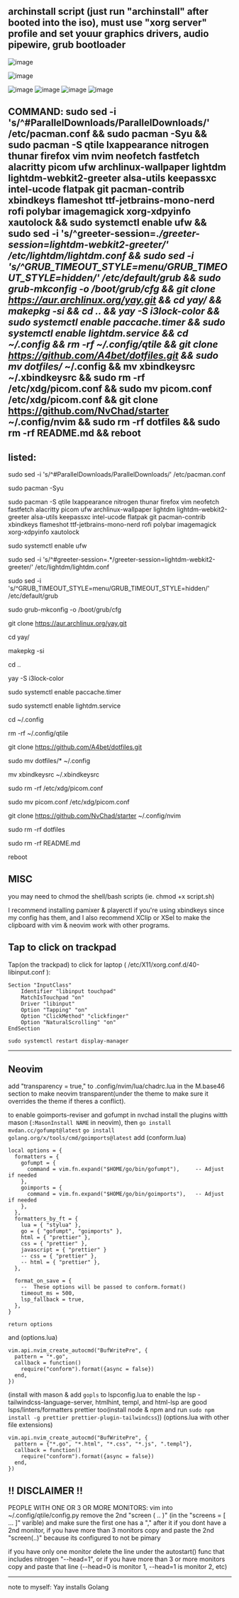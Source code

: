 archinstall script (just run "archinstall" after booted into the iso), must use "xorg server" profile and set youur graphics drivers, audio pipewire, grub bootloader
-

![image](https://github.com/user-attachments/assets/2c4dcf7d-d46f-4636-ae86-7d4a615648be)

![image](https://github.com/user-attachments/assets/05cee7c0-f033-422b-83bb-2c6278bdc36c)

![image](https://github.com/user-attachments/assets/03194683-36a2-4504-af99-433c343f6bc0)
![image](https://github.com/user-attachments/assets/5c07b659-7b85-48e1-90b5-0b3fc1e13b81)
![image](https://github.com/user-attachments/assets/8931ad11-479e-48a0-ab2c-fdd6ea44f6b6)
![image](https://github.com/user-attachments/assets/98a3f32c-2bc4-4c56-9b59-ab1235cd360c)


COMMAND:
sudo sed -i 's/^#ParallelDownloads/ParallelDownloads/' /etc/pacman.conf && sudo pacman -Syu && sudo pacman -S qtile lxappearance nitrogen thunar firefox vim nvim neofetch fastfetch alacritty picom ufw archlinux-wallpaper lightdm lightdm-webkit2-greeter alsa-utils keepassxc intel-ucode flatpak git pacman-contrib xbindkeys flameshot ttf-jetbrains-mono-nerd rofi polybar imagemagick xorg-xdpyinfo xautolock && sudo systemctl enable ufw && sudo sed -i 's/^greeter-session=.*/greeter-session=lightdm-webkit2-greeter/' /etc/lightdm/lightdm.conf && sudo sed -i 's/^GRUB_TIMEOUT_STYLE=menu/GRUB_TIMEOUT_STYLE=hidden/' /etc/default/grub && sudo grub-mkconfig -o /boot/grub/cfg && git clone https://aur.archlinux.org/yay.git && cd yay/ && makepkg -si && cd .. && yay -S i3lock-color && sudo systemctl enable paccache.timer && sudo systemctl enable lightdm.service && cd ~/.config && rm -rf ~/.config/qtile && git clone https://github.com/A4bet/dotfiles.git && sudo mv dotfiles/* ~/.config && mv xbindkeysrc ~/.xbindkeysrc && sudo rm -rf /etc/xdg/picom.conf && sudo mv picom.conf /etc/xdg/picom.conf && git clone https://github.com/NvChad/starter ~/.config/nvim && sudo rm -rf dotfiles && sudo rm -rf README.md && reboot
-

listed:
-
sudo sed -i 's/^#ParallelDownloads/ParallelDownloads/' /etc/pacman.conf

sudo pacman -Syu

sudo pacman -S qtile lxappearance nitrogen thunar firefox vim neofetch fastfetch alacritty picom ufw archlinux-wallpaper lightdm lightdm-webkit2-greeter alsa-utils keepassxc intel-ucode flatpak git pacman-contrib xbindkeys flameshot ttf-jetbrains-mono-nerd rofi polybar imagemagick xorg-xdpyinfo xautolock

sudo systemctl enable ufw

sudo sed -i 's/^#greeter-session=.*/greeter-session=lightdm-webkit2-greeter/' /etc/lightdm/lightdm.conf

sudo sed -i 's/^GRUB_TIMEOUT_STYLE=menu/GRUB_TIMEOUT_STYLE=hidden/' /etc/default/grub

sudo grub-mkconfig -o /boot/grub/cfg

git clone https://aur.archlinux.org/yay.git

cd yay/

makepkg -si

cd ..

yay -S i3lock-color

sudo systemctl enable paccache.timer

sudo systemctl enable lightdm.service

cd ~/.config

rm -rf ~/.config/qtile

git clone https://github.com/A4bet/dotfiles.git

sudo mv dotfiles/* ~/.config

mv xbindkeysrc ~/.xbindkeysrc

sudo rm -rf /etc/xdg/picom.conf

sudo mv picom.conf /etc/xdg/picom.conf

git clone https://github.com/NvChad/starter ~/.config/nvim

sudo rm -rf dotfiles

sudo rm -rf README.md

reboot

MISC
--

you may need to chmod the shell/bash scripts (ie. chmod +x script.sh)

I recommend installing pamixer & playerctl if you're using xbindkeys since my config has them, and I also recommend XClip or XSel to make the clipboard with vim & neovim work with other programs. 

Tap to click on trackpad
--
Tap(on the trackpad) to click for laptop ( /etc/X11/xorg.conf.d/40-libinput.conf ):
```
Section "InputClass"
    Identifier "libinput touchpad"
    MatchIsTouchpad "on"
    Driver "libinput"
    Option "Tapping" "on"
    Option "ClickMethod" "clickfinger"
    Option "NaturalScrolling" "on"
EndSection
```
```
sudo systemctl restart display-manager
```
---

Neovim
---

add "transparency = true," to .config/nvim/lua/chadrc.lua in the M.base46 section to make neovim transparent(under the theme to make sure it overrides the theme if theres a conflict).

to enable goimports-reviser and gofumpt in nvchad 
install the plugins witth mason (`:MasonInstall NAME` in neovim), then `go install mvdan.cc/gofumpt@latest` `go install golang.org/x/tools/cmd/goimports@latest`
add
(conform.lua)
```
local options = {
  formatters = {
    gofumpt = {
      command = vim.fn.expand("$HOME/go/bin/gofumpt"),     -- Adjust if needed
    },
    goimports = {
      command = vim.fn.expand("$HOME/go/bin/goimports"),   -- Adjust if needed
    },
  },
  formatters_by_ft = {
    lua = { "stylua" },
    go = { "gofumpt", "goimports" },
    html = { "prettier" },
    css = { "prettier" },
    javascript = { "prettier" }
    -- css = { "prettier" },
    -- html = { "prettier" },
  },

  format_on_save = {
    --  These options will be passed to conform.format()
    timeout_ms = 500,
    lsp_fallback = true,
  },
}

return options
```
and (options.lua)
```
vim.api.nvim_create_autocmd("BufWritePre", {
  pattern = "*.go",
  callback = function()
    require("conform").format({async = false})
  end,
})
```
(install with mason & add `gopls` to lspconfig.lua to enable the lsp - tailwindcss-language-server, htmlhint, templ, and html-lsp are good lsps/linters/formatters prettier too(install node & npm and run `sudo npm install -g prettier prettier-plugin-tailwindcss`)) 
(options.lua with other file extensions)
```
vim.api.nvim_create_autocmd("BufWritePre", {
  pattern = {"*.go", "*.html", "*.css", "*.js", ".templ"},
  callback = function()
    require("conform").format({async = false})
  end,
})
```


!! DISCLAIMER !!
---
PEOPLE WITH ONE OR 3 OR MORE MONITORS: vim into ~/.config/qtile/config.py remove the 2nd "screen ( .. )" (in the "screens = [ ... ]" varible) and make sure the first one has a "," after it if you dont have a 2nd monitor, if you have more than 3 monitors copy and paste the 2nd "screen(..)" because its configured to not be pimary

if you have only one monitor delete the line under the autostart() func that includes nitrogen "--head=1", or if you have more than 3 or more monitors copy and paste that line (--head=0 is monitor 1, --head=1 is monitor 2, etc)  


--------------------------------
note to myself: Yay installs Golang
